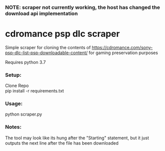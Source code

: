 ### NOTE: scraper not currently working, the host has changed the download api implementation

# cdromance psp dlc scraper
Simple scraper for cloning the contents of https://cdromance.com/sony-psp-dlc-list-psp-downloadable-content/ for gaming preservation purposes

Requires python 3.7

### Setup:  
Clone Repo  
pip install -r requirements.txt  

### Usage:
python scraper.py

### Notes:
The tool may look like its hung after the "Starting" statement, but it just outputs the next line after the file has been downloaded